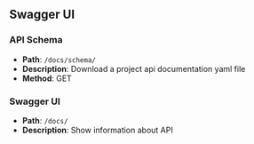 ## Swagger UI


### API Schema

- **Path**: `/docs/schema/`
- **Description**: Download a project api documentation yaml file
- **Method**: GET


### Swagger UI

- **Path**: `/docs/`
- **Description**: Show information about API
